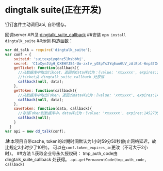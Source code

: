 # dingtalk suite(正在开发)
钉钉套件主动调用api, 自带缓存。

回调server API见:[dingtalk_suite_callback](https://github.com/hezedu/dingtalk_suite_callback)
##安装 
`npm install dingtalk_suite`
##示例
构造函数：
```js
var dd_talk = require('dingtalk_suite');
var conf = {
    suiteid: 'suitexpiygdnz51hsbbhj',
    secret: 'C1oXyeJUgH_QXEHYJS4-Um-zxfv_yGSpTs3Yq6un6UV_zAlEpt-6np3fXskv5dGs',
    getTicket: function(callback){ 
      //从数据库中取出Tikcet，返回的data样式为：{value: 'xxxxxxx', expires:1452735301543}
      //ticket从 dingtalk_suite_callback 处获得
      callback(null, data);
    },
    getToken: function(callback){
      //从数据库中取出Token，返回的data样式为：{value: 'xxxxxxx', expires:1452735301543}
      callback(null, data);
    },
    saveToken: function(data, callback){
      //存储Token到数据库中，data样式为：{value: 'xxxxxxx', expires:1452735301543//过期时间}
      callback(null);
    }
  }
var api = new dd_talk(conf);
```
___注___:本项目自带cache, token的过期时间默认为1小时59分50秒(防止网络延迟，故比规定2小时少了10秒)。
可以在`conf.token_expires_in`更改（不可大于2小时）。
##方法
1.获取企业号永久授权码：
tmp_auth_code由 dingtalk_suite_callback 处获得。
`api.getPermanentCode(tmp_auth_code, callback)` 


